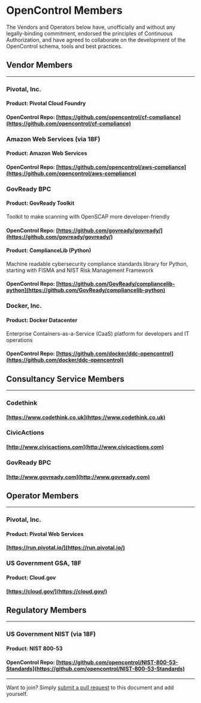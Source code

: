 # OpenControl Members

The Vendors and Operators below have, unofficially and without any legally-binding commitment,
endorsed the principles of Continuous Authorization, and have agreed to
collaborate on the development of the OpenControl schema, tools and best practices.

## Vendor Members
___


### Pivotal, Inc.
#### Product: __Pivotal Cloud Foundry__
#### OpenControl Repo: [https://github.com/opencontrol/cf-compliance](https://github.com/opencontrol/cf-compliance)

### Amazon Web Services (via 18F)
#### Product: __Amazon Web Services__
#### OpenControl Repo: [https://github.com/opencontrol/aws-compliance](https://github.com/opencontrol/aws-compliance)

### GovReady BPC
#### Product: __GovReady Toolkit__
Toolkit to make scanning with OpenSCAP more developer-friendly
#### OpenControl Repo: [https://github.com/govready/govready/](https://github.com/govready/govready/)
#### Product: __ComplianceLib (Python)__
Machine readable cybersecurity compliance standards library for Python, starting with FISMA and NIST Risk Management Framework
#### OpenControl Repo: [https://github.com/GovReady/compliancelib-python](https://github.com/GovReady/compliancelib-python)

### Docker, Inc.
#### Product: __Docker Datacenter__
Enterprise Containers-as-a-Service (CaaS) platform for developers and IT operations
#### OpenControl Repo: [https://github.com/docker/ddc-opencontrol](https://github.com/docker/ddc-opencontrol)

## Consultancy Service Members
___

### Codethink
#### [https://www.codethink.co.uk](https://www.codethink.co.uk)

### CivicActions
#### [http://www.civicactions.com](http://www.civicactions.com)

### GovReady BPC
#### [http://www.govready.com](http://www.govready.com)


## Operator Members
___

### Pivotal, Inc.
#### Product: __Pivotal Web Services__
#### [https://run.pivotal.io/](https://run.pivotal.io/)

### US Government GSA, 18F
#### Product: __Cloud.gov__
#### [https://cloud.gov/](https://cloud.gov/)

## Regulatory Members
___

### US Government NIST (via 18F)
#### Product: __NIST 800-53__
#### OpenControl Repo: [https://github.com/opencontrol/NIST-800-53-Standards](https://github.com/opencontrol/NIST-800-53-Standards)

___
Want to join? Simply [submit a pull request](https://github.com/opencontrol/opencontrol.github.io/compare) to this document and add yourself.
